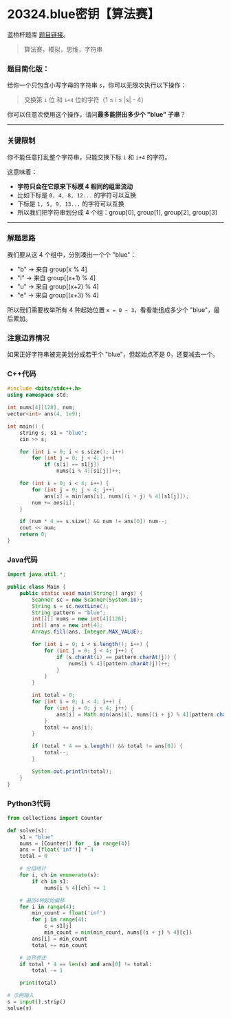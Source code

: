 # 20324.blue密钥【算法赛】

蓝桥杯题库 [题目链接](https://www.lanqiao.cn/problems/20324/learning/)。

> 算法赛，模拟，思维，字符串

### 题目简化版：

给你一个只包含小写字母的字符串 `s`，你可以无限次执行以下操作：

> 交换第 `i` 位 和 `i+4` 位的字符（1 ≤ i ≤ |s| - 4）

你可以任意次使用这个操作，请问**最多能拼出多少个 "blue" 子串**？

---

### 关键限制

你不能任意打乱整个字符串，只能交换下标 `i` 和 `i+4` 的字符。

这意味着：

* **字符只会在它原来下标模 4 相同的组里流动**
* 比如下标是 `0, 4, 8, 12...` 的字符可以互换
* 下标是 `1, 5, 9, 13...` 的字符可以互换
* 所以我们把字符串划分成 4 个组：group\[0], group\[1], group\[2], group\[3]

---

### 解题思路

我们要从这 4 个组中，分别凑出一个个 "blue"：

* "b" → 来自 group\[x % 4]
* "l" → 来自 group\[(x+1) % 4]
* "u" → 来自 group\[(x+2) % 4]
* "e" → 来自 group\[(x+3) % 4]

所以我们需要枚举所有 4 种起始位置 `x = 0 ~ 3`，看看能组成多少个 "blue"，最后累加。

### 注意边界情况

如果正好字符串被完美划分成若干个 "blue"，但起始点不是 0，还要减去一个。


### C++代码
```cpp
#include <bits/stdc++.h>
using namespace std;

int nums[4][128], num;
vector<int> ans(4, 1e9);

int main() {
    string s, s1 = "blue";
    cin >> s;

    for (int i = 0; i < s.size(); i++)
        for (int j = 0; j < 4; j++)
            if (s[i] == s1[j])
                nums[i % 4][s1[j]]++;

    for (int i = 0; i < 4; i++) {
        for (int j = 0; j < 4; j++)
            ans[i] = min(ans[i], nums[(i + j) % 4][s1[j]]);
        num += ans[i];
    }

    if (num * 4 == s.size() && num != ans[0]) num--;
    cout << num;
    return 0;
}
```

### Java代码
```Java
import java.util.*;

public class Main {
    public static void main(String[] args) {
        Scanner sc = new Scanner(System.in);
        String s = sc.nextLine();
        String pattern = "blue";
        int[][] nums = new int[4][128];
        int[] ans = new int[4];
        Arrays.fill(ans, Integer.MAX_VALUE);

        for (int i = 0; i < s.length(); i++) {
            for (int j = 0; j < 4; j++) {
                if (s.charAt(i) == pattern.charAt(j)) {
                    nums[i % 4][pattern.charAt(j)]++;
                }
            }
        }

        int total = 0;
        for (int i = 0; i < 4; i++) {
            for (int j = 0; j < 4; j++) {
                ans[i] = Math.min(ans[i], nums[(i + j) % 4][pattern.charAt(j)]);
            }
            total += ans[i];
        }

        if (total * 4 == s.length() && total != ans[0]) {
            total--;
        }

        System.out.println(total);
    }
}
```

### Python3代码
```python
from collections import Counter

def solve(s):
    s1 = "blue"
    nums = [Counter() for _ in range(4)]
    ans = [float('inf')] * 4
    total = 0

    # 分组统计
    for i, ch in enumerate(s):
        if ch in s1:
            nums[i % 4][ch] += 1

    # 遍历4种起始偏移
    for i in range(4):
        min_count = float('inf')
        for j in range(4):
            c = s1[j]
            min_count = min(min_count, nums[(i + j) % 4][c])
        ans[i] = min_count
        total += min_count

    # 边界修正
    if total * 4 == len(s) and ans[0] != total:
        total -= 1

    print(total)

# 示例输入
s = input().strip()
solve(s)
```

